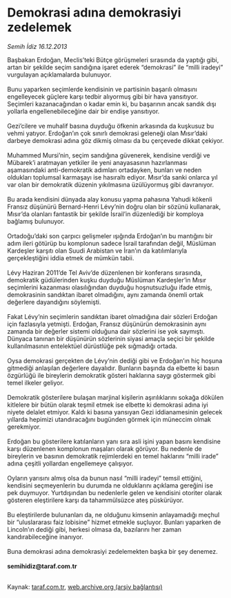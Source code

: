 # Demokrasi adına demokrasiyi zedelemek

*Semih İdiz 16.12.2013*

<div class="yazi">Başbakan Erdoğan, Meclis’teki Bütçe görüşmeleri sırasında da yaptığı gibi, artan bir şekilde seçim sandığına işaret ederek “demokrasi” ile “milli iradeyi” vurgulayan açıklamalarda bulunuyor.<br/><br/>Bunu yaparken seçimlerde kendisinin ve partisinin başarılı olmasını engelleyecek güçlere karşı tedbir alıyormuş gibi bir hava yansıtıyor. Seçimleri kazanacağından o kadar emin ki, bu başarının ancak sandık dışı yollarla engellenebileceğine dair bir endişe yansıtıyor.<br/><br/>Gezi’cilere ve muhalif basına duyduğu öfkenin arkasında da kuşkusuz bu vehmi yatıyor. Erdoğan’ın çok sınırlı demokrasi geleneği olan Mısır’daki darbeye demokrasi adına göz dikmiş olması da bu çerçevede dikkat çekiyor.<br/><br/>Muhammed Mursi’nin, seçim sandığına güvenerek, kendisine verdiği ve Mübarek’i aratmayan yetkiler ile yeni anayasasının hazırlanması aşamasındaki anti-demokratik adımları ortadayken, bunları ve neden oldukları toplumsal karmaşayı ise hasıraltı ediyor. Mısır’da sanki onlarca yıl var olan bir demokratik düzenin yıkılmasına üzülüyormuş gibi davranıyor.<br/><br/>Bu arada kendisini dünyada alay konusu yapma pahasına Yahudi kökenli Fransız düşünürü Bernard-Henri Lévy’nin doğru olan bir sözünü kullanarak, Mısır’da olanları fantastik bir şekilde İsrail’in düzenlediği bir komploya bağlamış bulunuyor.<br/><br/>Ortadoğu’daki son çarpıcı gelişmeler ışığında Erdoğan’ın bu mantığını bir adım ileri götürüp bu komplonun sadece İsrail tarafından değil, Müslüman Kardeşler karşıtı olan Suudi Arabistan ve İran’ın da katılımlarıyla gerçekleştiğini iddia etmek de mümkün tabii.<br/><br/>Lévy Haziran 2011’de Tel Aviv’de düzenlenen bir konferans sırasında, demokratik güdülerinden kuşku duyduğu Müslüman Kardeşler’in Mısır seçimlerini kazanması olasılığından duyduğu hoşnutsuzluğu ifade etmiş, demokrasinin sandıktan ibaret olmadığını, aynı zamanda önemli ortak değerlere dayandığını söylemişti.<br/><br/>Fakat Lévy’nin seçimlerin sandıktan ibaret olmadığına dair sözleri Erdoğan için fazlasıyla yetmişti. Erdoğan, Fransız düşünürün demokrasinin aynı zamanda bir değerler sistemi olduğuna dair sözlerini ise yok saymıştı. Dünyaca tanınan bir düşünürün sözlerinin siyasi amaçla seçici bir şekilde kullanılmasının entelektüel dürüstlüğe pek sığmadığı ortada.<br/><br/>Oysa demokrasi gerçekten de Lévy’nin dediği gibi ve Erdoğan’ın hiç hoşuna gitmediği anlaşılan değerlere dayalıdır. Bunların başında da elbette ki basın özgürlüğü ile bireylerin demokratik gösteri haklarına saygı göstermek gibi temel ilkeler geliyor.<br/><br/>Demokratik gösterilere bulaşan marjinal kişilerin aşırılıklarını sokağa dökülen kitlelere bir bütün olarak teşmil etmek ise elbette ki demokrasi adına iyi niyete delalet etmiyor. Kaldı ki basına yansıyan Gezi iddianamesinin gelecek yıllarda hepimizi utandıracağını bugünden görmek için müneccim olmak gerekmiyor.<br/><br/>Erdoğan bu gösterilere katılanların yanı sıra asli işini yapan basını kendisine karşı düzenlenen komplonun maşaları olarak görüyor. Bu nedenle de bireylerin ve basının demokratik rejimlerdeki en temel haklarını “milli irade” adına çeşitli yollardan engellemeye çalışıyor.<br/><br/>Oyların yarısını almış olsa da bunun nasıl “milli iradeyi” temsil ettiğini, kendisini seçmeyenlerin bu durumda ne olduklarını açıklama gereğini ise pek duymuyor. Yurtdışından bu nedenlerle gelen ve kendisini otoriter olarak gösteren eleştirilere karşı da tahammülsüzce ateş püskürüyor.<br/><br/>Bu eleştirilerde bulunanları da, ne olduğunu kimsenin anlayamadığı meçhul bir “uluslararası faiz lobisine” hizmet etmekle suçluyor. Bunları yaparken de Lincoln’ın dediği gibi, herkesi olmasa da, bazılarını her zaman kandırabileceğine inanıyor.<br/><br/>Buna demokrasi adına demokrasiyi zedelemekten başka bir şey denemez.<br/><br/><b>semihidiz@taraf.com.tr</b><br/><br/>
</div>

Kaynak: [taraf.com.tr](http://www.taraf.com.tr:80/semih-idiz/makale-demokrasi-adina-demokrasiyi-zedelemek.htm), [web.archive.org (arşiv bağlantısı)](http://web.archive.org/web/20131229033721/http://www.taraf.com.tr:80/semih-idiz/makale-demokrasi-adina-demokrasiyi-zedelemek.htm)
